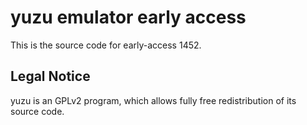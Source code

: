 yuzu emulator early access
=============

This is the source code for early-access 1452.

## Legal Notice

yuzu is an GPLv2 program, which allows fully free redistribution of its source code.